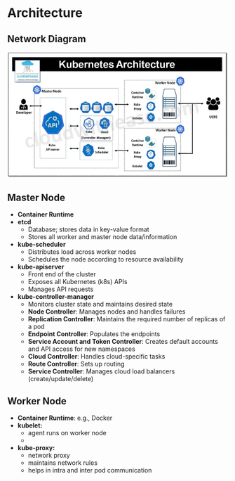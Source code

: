 # Architecture

## Network Diagram

![Local Image](images/architectureDiagram.jpg)

## Master Node

- **Container Runtime**
- **etcd**
  - Database; stores data in key-value format
  - Stores all worker and master node data/information
- **kube-scheduler**
  - Distributes load across worker nodes
  - Schedules the node according to resource availability
- **kube-apiserver**
  - Front end of the cluster
  - Exposes all Kubernetes (k8s) APIs
  - Manages API requests
- **kube-controller-manager**
  - Monitors cluster state and maintains desired state
  - **Node Controller**: Manages nodes and handles failures
  - **Replication Controller**: Maintains the required number of replicas of a pod
  - **Endpoint Controller**: Populates the endpoints
  - **Service Account and Token Controller**: Creates default accounts and API access for new namespaces
  - **Cloud Controller**: Handles cloud-specific tasks
  - **Route Controller**: Sets up routing
  - **Service Controller**: Manages cloud load balancers (create/update/delete)

## Worker Node

- **Container Runtime**: e.g., Docker
- **kubelet:**
  - agent runs on worker node
  - 
- **kube-proxy:**
  - network proxy
  - maintains network rules
  - helps in intra and inter pod communication